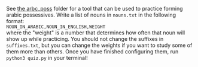 See [the arbc_poss](/arbc_poss) folder for a tool that can be used to practice forming arabic possessives. Write a list of nouns in `nouns.txt` in the following format:  
<code>NOUN_IN_ARABIC,NOUN_IN_ENGLISH,WEIGHT</code></br> 
where the "weight" is a number that determines how often that noun will show up while practicing. You should not change the suffixes in `suffixes.txt`, but you can change the weights if you want to study some of them more than others. Once you have finished configuring them, run `python3 quiz.py` in your terminal!
